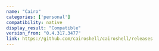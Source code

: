 ```yaml
---
name: "Cairo"
categories: ['personal']
compatibility: native
display_result: "Compatible"
version_from: "0.4.317.3477"
link: https://github.com/cairoshell/cairoshell/releases
---
```

